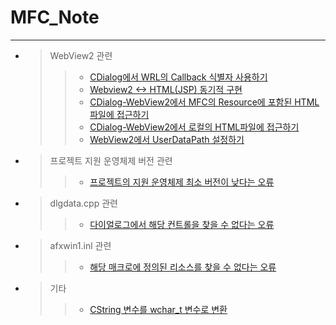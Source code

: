 # MFC_Note
***
* > WebView2 관련
  >   > * [CDialog에서 WRL의 Callback 식별자 사용하기](https://github.com/NoMik93/Note/blob/master/_posts/2021-12-24-Webview2_Callback.md "WebView2 사용시 필요한 Callback\<ICoreWebView2ExecuteScriptCompletedHandler\> 식별자 사용하기")   
  >   > * [Webview2 <-> HTML(JSP) 동기적 구현](https://github.com/NoMik93/Note/blob/master/_posts/2021-12-28-Webview2_Synchronous.md "CDHtmlDialog를 CDialog로 변환하여 Webview2 사용하기")   
  >   > * [CDialog-WebView2에서 MFC의 Resource에 포함된 HTML파일에 접근하기](https://github.com/NoMik93/Note/blob/master/_posts/2021-12-30-Webview2_CDialog_HTML.md "CDHtmlDialog 사용하지 않고 Webview2에서 프로젝트에 포함된 HTML Resource 사용하기")   
  >   > * [CDialog-WebView2에서 로컬의 HTML파일에 접근하기](https://github.com/NoMik93/Note/blob/master/_posts/2021-12-31-Webview2_CDialog_HTML_Local.md "경로를 이용하여 로컬의 HTML파일을 Navigate하기")   
  >   > * [WebView2에서 UserDataPath 설정하기](https://github.com/NoMik93/Note/blob/master/_posts/2022-01-06-Webview2_UserDataPath.md "WebView2 사용시 생성되는 EBWebView 폴더의 경로 설정하기")

* > 프로젝트 지원 운영체제 버전 관련
  >   > * [프로젝트의 지원 운영체제 최소 버전이 낮다는 오류](https://github.com/NoMik93/Note/blob/master/_posts/2021-12-15-Min_Version_Error.md "WINVER, _WIN32_WINNT, _WIN32_WINDOWS, _WIN32_IE 관련 에러")
* > dlgdata.cpp 관련
  >   > * [다이얼로그에서 해당 컨트롤을 찾을 수 없다는 오류](https://github.com/NoMik93/Note/blob/master/_posts/2021-12-22-DlgData_Error.md "IDX_Control과 .rc파일(리소스 관리 파일)의 링크가 정상적이지 않을 때 발생하는 에러")
* > afxwin1.inl 관련
  >   > * [해당 매크로에 정의된 리소스를 찾을 수 없다는 오류](https://github.com/NoMik93/Note/blob/master/_posts/2021-12-16-Afxwin1.inl_Error.md "GetBitmap(INT Macro_Number) 등의 함수 호출로 리소스를 불러올 때, 넘겨준 매크로 값에 해당하는 리소스 파일이 없다는 오류")
* > 기타
  >   > * [CString 변수를 wchar_t 변수로 변환](https://github.com/NoMik93/Note/blob/master/_posts/2021-12-23-CA2W.md "CA2W, CW2A을 사용하여 멀티바이트(Multibyte) 변수를 유니코드(Unicode) 변수로 변환")
